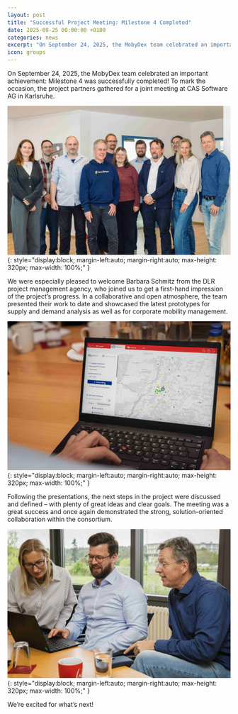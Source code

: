 ```yaml
---
layout: post
title: "Successful Project Meeting: Milestone 4 Completed"
date: 2025-09-25 00:00:00 +0100
categories: news
excerpt: "On September 24, 2025, the MobyDex team celebrated an important achievement: Milestone 4 was successfully completed!"
icon: groups
---
```


On September 24, 2025, the MobyDex team celebrated an important achievement: Milestone 4 was successfully completed! To mark the occasion, the project partners gathered for a joint meeting at CAS Software AG in Karlsruhe.

![MobyDex in Karlsruhe](/assets/images/ms4-team.jpg){: style="display:block; margin-left:auto; margin-right:auto; max-height: 320px; max-width: 100%;" }

We were especially pleased to welcome Barbara Schmitz from the DLR project management agency, who joined us to get a first-hand impression of the project’s progress. In a collaborative and open atmosphere, the team presented their work to date and showcased the latest prototypes for supply and demand analysis as well as for corporate mobility management.

![MobyDex CMM Prototype](/assets/images/ms4-pt.jpg){: style="display:block; margin-left:auto; margin-right:auto; max-height: 320px; max-width: 100%;" }

Following the presentations, the next steps in the project were discussed and defined – with plenty of great ideas and clear goals. The meeting was a great success and once again demonstrated the strong, solution-oriented collaboration within the consortium.

![MobyDex Exchange](/assets/images/ms4-exchange.jpg){: style="display:block; margin-left:auto; margin-right:auto; max-height: 320px; max-width: 100%;" }

We’re excited for what’s next!
